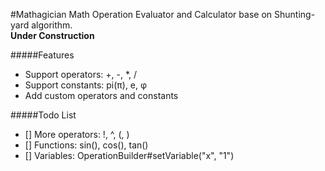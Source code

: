 #Mathagician
Math Operation Evaluator and Calculator base on Shunting-yard algorithm. <br />
**Under Construction**

#####Features
- Support operators: +, -, *, /
- Support constants: pi(π), e, φ
- Add custom operators and constants

#####Todo List
- [] More operators: !, ^, (, )
- [] Functions: sin(), cos(), tan() 
- [] Variables: OperationBuilder#setVariable("x", "1")